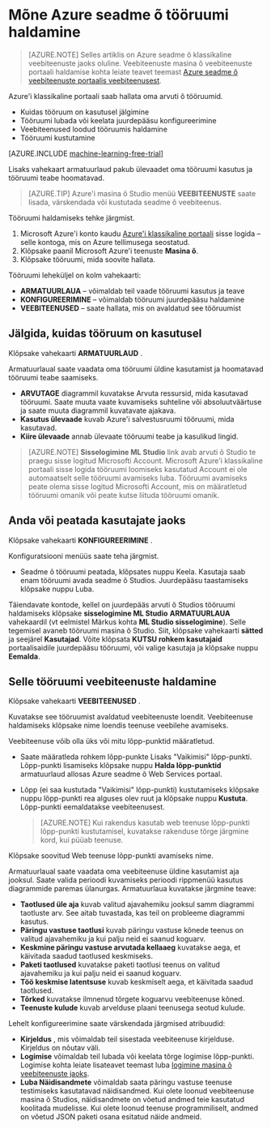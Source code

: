 <properties
    pageTitle="Seadme õ tööruumi haldamine | Microsoft Azure'i"
    description="Azure'i masina õ tööruumid, juurdepääsu haldamine ja juurutada ja hallata ML API veebiteenused"
    services="machine-learning"
    documentationCenter=""
    authors="garyericson"
    manager="jhubbard"
    editor="cgronlun"/>

<tags
    ms.service="machine-learning"
    ms.workload="data-services"
    ms.tgt_pltfrm="na"
    ms.devlang="na"
    ms.topic="article"
    ms.date="10/05/2016"
    ms.author="garye"/>


# <a name="manage-an-azure-machine-learning-workspace"></a>Mõne Azure seadme õ tööruumi haldamine

>[AZURE.NOTE] Selles artiklis on Azure seadme õ klassikaline veebiteenuste jaoks oluline. Veebiteenuste masina õ veebiteenuste portaali haldamise kohta leiate teavet teemast [Azure seadme õ veebiteenuste portaalis veebiteenusest](machine-learning-manage-new-webservice.md).

Azure'i klassikaline portaali saab hallata oma arvuti õ tööruumid.

- Kuidas tööruum on kasutusel jälgimine
- Tööruumi lubada või keelata juurdepääsu konfigureerimine
- Veebiteenused loodud tööruumis haldamine
- Tööruumi kustutamine

[AZURE.INCLUDE [machine-learning-free-trial](../../includes/machine-learning-free-trial.md)]

Lisaks vahekaart armatuurlaud pakub ülevaadet oma tööruumi kasutus ja tööruumi teabe hoomatavad.  

> [AZURE.TIP] Azure'i masina õ Studio menüü **VEEBITEENUSTE** saate lisada, värskendada või kustutada seadme õ veebiteenus.

Tööruumi haldamiseks tehke järgmist.

1.  Microsoft Azure'i konto kaudu [Azure'i klassikaline portaali](https://manage.windowsazure.com/) sisse logida – selle kontoga, mis on Azure tellimusega seostatud.
2.  Klõpsake paanil Microsoft Azure'i teenuste **Masina õ**.
3.  Klõpsake tööruumi, mida soovite hallata.

Tööruumi leheküljel on kolm vahekaarti:

- **ARMATUURLAUA** – võimaldab teil vaade tööruumi kasutus ja teave
- **KONFIGUREERIMINE** – võimaldab tööruumi juurdepääsu haldamine
- **VEEBITEENUSED** – saate hallata, mis on avaldatud see tööruumist

## <a name="to-monitor-how-the-workspace-is-being-used"></a>Jälgida, kuidas tööruum on kasutusel

Klõpsake vahekaarti **ARMATUURLAUD** .

Armatuurlaual saate vaadata oma tööruumi üldine kasutamist ja hoomatavad tööruumi teabe saamiseks.

- **ARVUTAGE** diagrammil kuvatakse Arvuta ressursid, mida kasutavad tööruumi. Saate muuta vaate kuvamiseks suhteline või absoluutväärtuse ja saate muuta diagrammil kuvatavate ajakava.
- **Kasutus ülevaade** kuvab Azure'i salvestusruumi tööruumi, mida kasutavad.
- **Kiire ülevaade** annab ülevaate tööruumi teabe ja kasulikud lingid.

> [AZURE.NOTE] **Sisselogimine ML Studio** link avab arvuti õ Studio te praegu sisse logitud Microsofti Account. Microsoft Azure'i klassikaline portaali sisse logida tööruumi loomiseks kasutatud Account ei ole automaatselt selle tööruumi avamiseks luba. Tööruumi avamiseks peate olema sisse logitud Microsofti Account, mis on määratletud tööruumi omanik või peate kutse liituda tööruumi omanik.


## <a name="to-grant-or-suspend-access-for-users"></a>Anda või peatada kasutajate jaoks ##

Klõpsake vahekaarti **KONFIGUREERIMINE** .

Konfiguratsiooni menüüs saate teha järgmist.

- Seadme õ tööruumi peatada, klõpsates nuppu Keela. Kasutaja saab enam tööruumi avada seadme õ Studios. Juurdepääsu taastamiseks klõpsake nuppu Luba.

Täiendavate kontode, kellel on juurdepääs arvuti õ Studios tööruumi haldamiseks klõpsake **sisselogimine ML Studio** **ARMATUURLAUA** vahekaardil (vt eelmistel Märkus kohta **ML Studio sisselogimine**). Selle tegemisel avaneb tööruumi masina õ Studio. Siit, klõpsake vahekaarti **sätted** ja seejärel **Kasutajad**. Võite klõpsata **KUTSU rohkem kasutajaid** portaalisaidile juurdepääsu tööruumi, või valige kasutaja ja klõpsake nuppu **Eemalda**.


## <a name="to-manage-web-services-in-this-workspace"></a>Selle tööruumi veebiteenuste haldamine

Klõpsake vahekaarti **VEEBITEENUSED** .

Kuvatakse see tööruumist avaldatud veebiteenuste loendit.
Veebiteenuse haldamiseks klõpsake nime loendis teenuse veebilehe avamiseks.

Veebiteenuse võib olla üks või mitu lõpp-punktid määratletud.

- Saate määratleda rohkem lõpp-punkte Lisaks "Vaikimisi" lõpp-punkti. Lõpp-punkti lisamiseks klõpsake nuppu **Halda lõpp-punktid** armatuurlaud allosas Azure seadme õ Web Services portaal.

- Lõpp (ei saa kustutada "Vaikimisi" lõpp-punkti) kustutamiseks klõpsake nuppu lõpp-punkti rea alguses olev ruut ja klõpsake nuppu **Kustuta**. Lõpp-punkti eemaldatakse veebiteenusest.

    > [AZURE.NOTE] Kui rakendus kasutab web teenuse lõpp-punkti lõpp-punkti kustutamisel, kuvatakse rakenduse tõrge järgmine kord, kui püüab teenuse.

Klõpsake soovitud Web teenuse lõpp-punkti avamiseks nime. 

Armatuurlaual saate vaadata oma veebiteenuse üldine kasutamist aja jooksul. Saate valida perioodi kuvamiseks perioodi rippmenüü kasutus diagrammide paremas ülanurgas. Armatuurlaua kuvatakse järgmine teave:

- **Taotlused üle aja** kuvab valitud ajavahemiku jooksul samm diagrammi taotluste arv. See aitab tuvastada, kas teil on probleeme diagrammi kasutus.
- **Päringu vastuse taotlusi** kuvab päringu vastuse kõnede teenus on valitud ajavahemiku ja kui palju neid ei saanud koguarv.
- **Keskmine päringu vastuse arvutada kellaaeg** kuvatakse aega, et käivitada saadud taotlused keskmiseks.
- **Paketi taotlused** kuvatakse paketi taotlusi teenus on valitud ajavahemiku ja kui palju neid ei saanud koguarv.
- **Töö keskmise latentsuse** kuvab keskmiselt aega, et käivitada saadud taotlused.
- **Tõrked** kuvatakse ilmnenud tõrgete koguarvu veebiteenuse kõned.
- **Teenuste kulude** kuvab arvelduse plaani teenusega seotud kulude.

Lehelt konfigureerimine saate värskendada järgmised atribuudid:

* **Kirjeldus** , mis võimaldab teil sisestada veebiteenuse kirjelduse. Kirjeldus on nõutav väli.
* **Logimise** võimaldab teil lubada või keelata tõrge logimise lõpp-punkti. Logimise kohta leiate lisateavet teemast luba [logimine masina õ veebiteenuste jaoks](machine-learning-web-services-logging.md).
* **Luba Näidisandmete** võimaldab saata päringu vastuse teenuse testimiseks kasutatavad näidisandmed. Kui olete loonud veebiteenuse masina õ Studios, näidisandmete on võetud andmed teie kasutatud koolitada mudelisse. Kui olete loonud teenuse programmiliselt, andmed on võetud JSON paketi osana esitatud näide andmeid.

[consume]: machine-learning-consume-web-services.md
[marketplace]: machine-learning-publish-web-service-to-azure-marketplace.md
